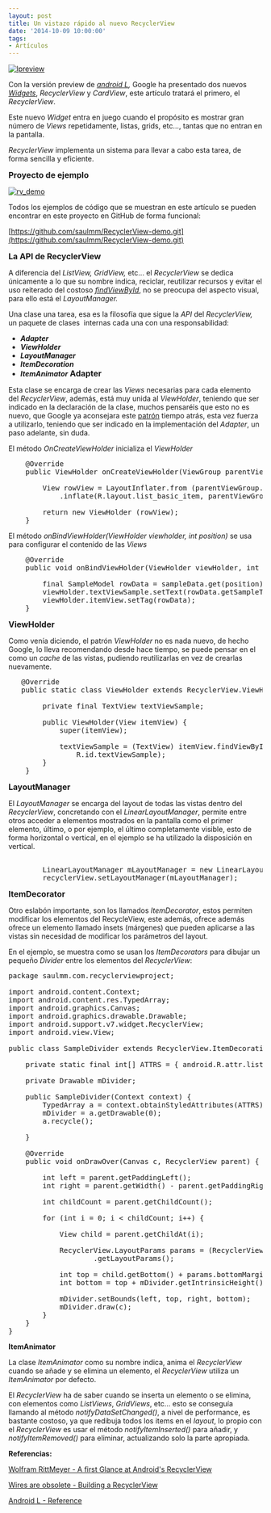 ```yaml
---
layout: post
title: Un vistazo rápido al nuevo RecyclerView
date: '2014-10-09 10:00:00'
tags:
- Artículos
---
```


[![lpreview](http://androcode.es/wp-content/uploads/2015/02/lpreview_smlprn.jpg)](http://androcode.es/wp-content/uploads/2015/02/lpreview_smlprn.jpg)

Con la versión preview de _[android L](http://developer.android.com/preview/index.html "android L"),_ Google ha presentado dos nuevos [_Widgets_](https://developer.android.com/preview/material/ui-widgets.html), _RecyclerView_ y _CardView_, este artículo tratará el primero, el _RecyclerView_.

Este nuevo _Widget_ entra en juego cuando el propósito es mostrar gran número de _Views_ repetidamente, listas, grids, etc..., tantas que no entran en la pantalla.

_RecyclerView_ implementa un sistema para llevar a cabo esta tarea, de forma sencilla y eficiente.

<!--more-->

**<span style="font-size: medium">Proyecto de ejemplo</span>**

[![rv_demo](http://androcode.es/wp-content/uploads/2015/02/rv_demo_b2udsp.gif)](http://androcode.es/wp-content/uploads/2015/02/rv_demo_b2udsp.gif)

Todos los ejemplos de código que se muestran en este artículo se pueden encontrar en este proyecto en GitHub de forma funcional:

[https://github.com/saulmm/RecyclerView-demo.git](https://github.com/saulmm/RecyclerView-demo.git)

<!--more-->

**<span style="font-size: medium">La API de RecyclerView</span>**

A diferencia del _ListView,_ _GridView,_ etc... el _RecyclerView_ se dedica únicamente a lo que su nombre indica, reciclar, reutilizar recursos y evitar el uso reiterado del costoso [_findViewById_](http://developer.android.com/reference/android/app/Activity.html#findViewById(int)), no se preocupa del aspecto visual, para ello está el _LayoutManager._

Una clase una tarea, esa es la filosofía que sigue la _API_ del _RecyclerView,_ un paquete de clases  internas cada una con una responsabilidad:

*   **_Adapter_**
*   _**ViewHolder**_
*   _**LayoutManager**_
*   _**ItemDecoration**_
*   **_ItemAnimator_**
**<span style="font-size: medium">Adapter</span>**

Esta clase se encarga de crear las _Views_ necesarias para cada elemento del _RecyclerView_, además, está muy unida al _ViewHolder_, teniendo que ser indicado en la declaración de la clase, muchos pensaréis que esto no es nuevo, que Google ya aconsejara este [patrón](http://developer.android.com/training/improving-layouts/smooth-scrolling.html "patrón") tiempo atrás, esta vez fuerza a utilizarlo, teniendo que ser indicado en la implementación del _Adapter_, un paso adelante, sin duda.

El método _OnCreateViewHolder_ inicializa el _ViewHolder_
<pre class="brush: java; gutter: true; first-line: 17">    @Override
    public ViewHolder onCreateViewHolder(ViewGroup parentViewGroup, int i) {

        View rowView = LayoutInflater.from (parentViewGroup.getContext())
            .inflate(R.layout.list_basic_item, parentViewGroup, false);

        return new ViewHolder (rowView);
    }</pre>
El método _onBindViewHolder(ViewHolder viewholder, int position)_ se usa para configurar el contenido de las _Views_
<pre class="brush: java; gutter: true; first-line: 25">    @Override
    public void onBindViewHolder(ViewHolder viewHolder, int position) {

        final SampleModel rowData = sampleData.get(position);
        viewHolder.textViewSample.setText(rowData.getSampleText());
        viewHolder.itemView.setTag(rowData);
    }</pre>
<span style="font-size: medium">**ViewHolder**</span>

Como venía diciendo, el patrón _ViewHolder_ no es nada nuevo, de hecho Google, lo lleva recomendando desde hace tiempo, se puede pensar en el como un _cache_ de las vistas, pudiendo reutilizarlas en vez de crearlas nuevamente.
<pre class="brush: java; gutter: true; first-line: 39">
   @Override
   public static class ViewHolder extends RecyclerView.ViewHolder {

        private final TextView textViewSample;

        public ViewHolder(View itemView) {
            super(itemView);

            textViewSample = (TextView) itemView.findViewById(
                R.id.textViewSample);
        }
    }</pre>
<span style="font-size: medium">**LayoutManager**</span>

El _LayoutManager_ se encarga del layout de todas las vistas dentro del _RecyclerView_, concretando con el _LinearLayoutManager_, permite entre otros acceder a elementos mostrados en la pantalla como el primer elemento, último, o por ejemplo, el último completamente visible, esto de forma horizontal o vertical, en el ejemplo se ha utilizado la disposición en vertical.
<pre class="brush: java; gutter: true; first-line: 19">

        LinearLayoutManager mLayoutManager = new LinearLayoutManager(this);
        recyclerView.setLayoutManager(mLayoutManager);</pre>
<span style="font-size: medium">**ItemDecorator**</span>

Otro eslabón importante, son los llamados _ItemDecorator_, estos permiten modificar los elementos del RecycleView, este además, ofrece además ofrece un elemento llamado insets (márgenes) que pueden aplicarse a las vistas sin necesidad de modificar los parámetros del layout.

En el ejemplo, se muestra como se usan los _ItemDecorators_ para dibujar un pequeño _Divider_ entre los elementos del _RecyclerView_:
<pre class="brush: java; gutter: true; first-line: 19">
package saulmm.com.recyclerviewproject;

import android.content.Context;
import android.content.res.TypedArray;
import android.graphics.Canvas;
import android.graphics.drawable.Drawable;
import android.support.v7.widget.RecyclerView;
import android.view.View;

public class SampleDivider extends RecyclerView.ItemDecoration {

    private static final int[] ATTRS = { android.R.attr.listDivider };

    private Drawable mDivider;

    public SampleDivider(Context context) {
        TypedArray a = context.obtainStyledAttributes(ATTRS);
        mDivider = a.getDrawable(0);
        a.recycle();

    }

    @Override
    public void onDrawOver(Canvas c, RecyclerView parent) {

        int left = parent.getPaddingLeft();
        int right = parent.getWidth() - parent.getPaddingRight();

        int childCount = parent.getChildCount();

        for (int i = 0; i &lt; childCount; i++) {

            View child = parent.getChildAt(i);

            RecyclerView.LayoutParams params = (RecyclerView.LayoutParams) child
                    .getLayoutParams();

            int top = child.getBottom() + params.bottomMargin;
            int bottom = top + mDivider.getIntrinsicHeight();

            mDivider.setBounds(left, top, right, bottom);
            mDivider.draw(c);
        }
    }
}</pre>
**ItemAnimator**

La clase _ItemAnimator_ como su nombre indica, anima el _RecyclerView_ cuando se añade y se elimina un elemento, el _RecyclerView_ utiliza un _ItemAnimator_ por defecto.

El _RecyclerView_ ha de saber cuando se inserta un elemento o se elimina, con elementos como _ListViews_, _GridViews_, etc... esto se conseguía llamando al método _notifyDataSetChanged()_, a nivel de performance, es bastante costoso, ya que redibuja todos los items en el _layout_, lo propio con el _RecyclerView_ es usar el método _notifyItemInserted()_ para añadir, y _notifyItemRemoved()_ para eliminar, actualizando solo la parte apropiada.

**Referencias:**

[Wolfram RittMeyer - A first Glance at Android's RecyclerView](http://www.grokkingandroid.com/first-glance-androids-recyclerview/)

[Wires are obsolete - Building a RecyclerView](http://wiresareobsolete.com/2014/09/recyclerview-layoutmanager-2/)

[Android L - Reference](http://developer.android.com/preview/reference.html)
